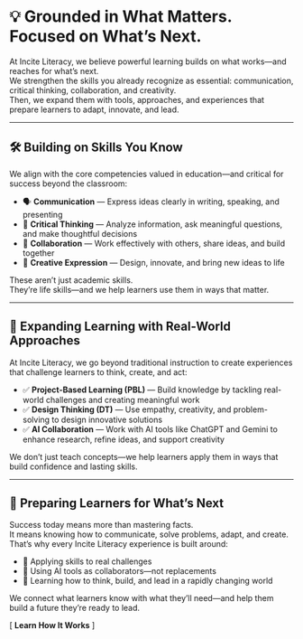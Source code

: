 # 💡 Grounded in What Matters. Focused on What’s Next.  

At Incite Literacy, we believe powerful learning builds on what works—and reaches for what’s next.  
We strengthen the skills you already recognize as essential: communication, critical thinking, collaboration, and creativity.  
Then, we expand them with tools, approaches, and experiences that prepare learners to adapt, innovate, and lead.  

---

## 🛠️ Building on Skills You Know  

We align with the core competencies valued in education—and critical for success beyond the classroom:  

- 🗣️ **Communication** — Express ideas clearly in writing, speaking, and presenting  
- 🧠 **Critical Thinking** — Analyze information, ask meaningful questions, and make thoughtful decisions  
- 🤝 **Collaboration** — Work effectively with others, share ideas, and build together  
- 🎨 **Creative Expression** — Design, innovate, and bring new ideas to life  

These aren’t just academic skills.  
They’re life skills—and we help learners use them in ways that matter.  

---

## 🚀 Expanding Learning with Real-World Approaches  

At Incite Literacy, we go beyond traditional instruction to create experiences that challenge learners to think, create, and act:  

- ✅ **Project-Based Learning (PBL)** — Build knowledge by tackling real-world challenges and creating meaningful work  
- ✅ **Design Thinking (DT)** — Use empathy, creativity, and problem-solving to design innovative solutions  
- ✅ **AI Collaboration** — Work with AI tools like ChatGPT and Gemini to enhance research, refine ideas, and support creativity  

We don’t just teach concepts—we help learners apply them in ways that build confidence and lasting skills.  

---

## 🎯 Preparing Learners for What’s Next  

Success today means more than mastering facts.  
It means knowing how to communicate, solve problems, adapt, and create.  
That’s why every Incite Literacy experience is built around:  

- 🔹 Applying skills to real challenges  
- 🔹 Using AI tools as collaborators—not replacements  
- 🔹 Learning how to think, build, and lead in a rapidly changing world  

We connect what learners know with what they’ll need—and help them build a future they’re ready to lead.  

[ **Learn How It Works** ]  